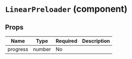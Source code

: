 `LinearPreloader` (component)
=============================



Props
-----

Name | Type | Required | Description
-----|------|----------|------------
progress|number|No|